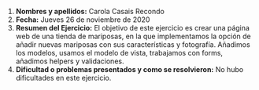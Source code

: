 1. **Nombres y apellidos:** Carola Casais Recondo
2. **Fecha:** Jueves 26 de noviembre de 2020
3. **Resumen del Ejercicio:** El objetivo de este ejercicio es crear una página web de una tienda de mariposas, en la que implementamos la opción de añadir nuevas mariposas con sus características y fotografía. Añadimos los modelos, usamos el modelo de vista, trabajamos con forms, añadimos helpers y validaciones.
4. **Dificultad o problemas presentados y como se resolvieron:** No hubo dificultades en este ejercicio.
